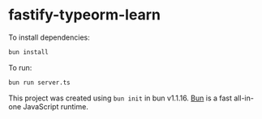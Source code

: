 # fastify-typeorm-learn

To install dependencies:

```bash
bun install
```

To run:

```bash
bun run server.ts
```

This project was created using `bun init` in bun v1.1.16. [Bun](https://bun.sh) is a fast all-in-one JavaScript runtime.
